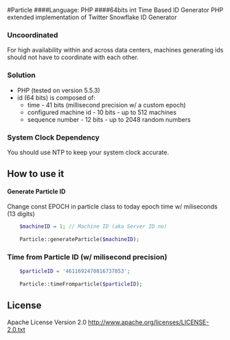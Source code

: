 #Particle
####Language: PHP 
####64bits int Time Based ID Generator
PHP extended implementation of Twitter Snowflake ID Generator

### Uncoordinated
For high availability within and across data centers, machines generating ids should not have to coordinate with each other.

### Solution
* PHP (tested on version 5.5.3)
* id (64 bits) is composed of:
  * time - 41 bits (millisecond precision w/ a custom epoch)
  * configured machine id - 10 bits - up to 512 machines
  * sequence number - 12 bits - up to 2048 random numbers

### System Clock Dependency
You should use NTP to keep your system clock accurate.

## How to use it
#### Generate Particle ID
Change const EPOCH in particle class to today epoch time w/ miliseconds (13 digits) 

```PHP
	$machineID = 1; // Machine ID (aka Server ID no)
	
	Particle::generateParticle($machineID);
```

### Time from Particle ID (w/ milisecond precision)
```PHP
	$particleID = '4611692470816737853';
	
	Particle::timeFromparticle($particleID);
```


## License
Apache License Version 2.0
http://www.apache.org/licenses/LICENSE-2.0.txt
